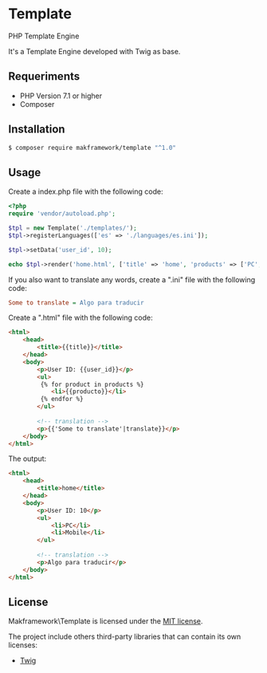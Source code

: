 # Template
PHP Template Engine

It's a Template Engine developed with Twig as base.

## Requeriments

- PHP Version 7.1 or higher
- Composer

## Installation

```bash
$ composer require makframework/template "^1.0"
```

## Usage

Create a index.php file with the following code:

```php
<?php 
require 'vendor/autoload.php';

$tpl = new Template('./templates/');
$tpl->registerLanguages(['es' => './languages/es.ini']);

$tpl->setData('user_id', 10);

echo $tpl->render('home.html', ['title' => 'home', 'products' => ['PC','Mobile']]);

```

If you also want to translate any words, create a ".ini" file with the following code:

```ini
Some to translate = Algo para traducir
```

Create  a ".html" file with the following code:

```html
<html>
    <head>
        <title>{{title}}</title>
    </head>
    <body>
        <p>User ID: {{user_id}}</p>
        <ul>
         {% for product in products %}
            <li>{{producto}}</li>
         {% endfor %}
        </ul>
        
        <!-- translation -->
        <p>{{'Some to translate'|translate}}</p>
    </body>
</html>
```

The output:

```html
<html>
    <head>
        <title>home</title>
    </head>
    <body>
        <p>User ID: 10</p>
        <ul>
            <li>PC</li>
            <li>Mobile</li>
        </ul>
        
        <!-- translation -->
        <p>Algo para traducir</p>
    </body>
</html>
```

## License

Makframework\Template is licensed under the [MIT license](LICENSE.md).

The project include others third-party libraries that can contain its own licenses:
- [Twig](https://github.com/twigphp/Twig)